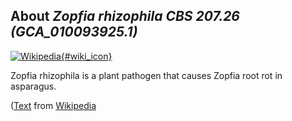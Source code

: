 
About *Zopfia rhizophila CBS 207.26 (GCA\_010093925.1)* 
--------------------------------------------------------------

[![Wikipedia](/img/wikipedia_logo_v2_en.png){#wiki_icon}](http://en.wikipedia.org/wiki/Zopfia_rhizophila)

Zopfia rhizophila is a plant pathogen that causes Zopfia root rot in asparagus.

([Text](http://en.wikipedia.org/wiki/Zopfia_rhizophila) from [Wikipedia](http://en.wikipedia.org/) 

